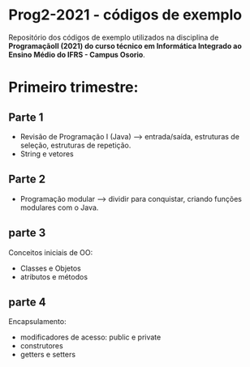 # Prog2-2021 - códigos de exemplo
Repositório dos códigos de exemplo utilizados na disciplina de **ProgramaçãoII (2021) do curso técnico em Informática Integrado ao Ensino Médio do IFRS - Campus Osorio**.
# Primeiro trimestre:

## Parte 1
* Revisão de Programação I (Java) --> entrada/saída, estruturas de seleção, estruturas de repetição.
* String e vetores

## Parte 2
* Programação modular --> dividir para conquistar, criando funções modulares com o Java.



## parte 3
Conceitos iniciais de OO: 
* Classes e Objetos
* atributos e métodos


## parte 4
Encapsulamento: 
* modificadores de acesso: public e private
* construtores
* getters e setters

<!--
## aula 4
Refinando classes: 
* elementos mutáveis e imutáveis
* elemntos estáticos
* classe Object - toString() e equals()
* igualdade e comparação de objetos

## aula 5
Associando classes: 
* tipos de associação
* composição e agregação
* UML - diagrama de classes

## aula 6
Herança:
* herança entre classes
* modificador de acesso protectec
* reescrita de método

## aula 7
Classes abstratas e polimorfismo:
* classes abstratas X classes concretas
* métodos abstratos
* ganhos do polimorfismo

## aula 8
Interfaces:
* criação de interfaces
* implementação de interfaces
* ganhos do polimorfismo

## aula 9
Exceptions:
* bloco try/catch e lançando uma exception
* exceptions verificadas e não verificadas
* criando as nossas próprias exceptions
-->
